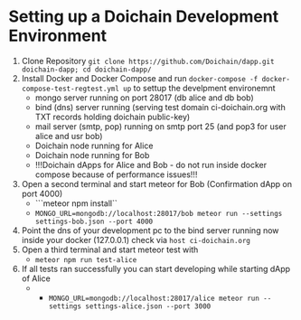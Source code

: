 # Setting up a Doichain Development Environment 

1. Clone Repository ```git clone https://github.com/Doichain/dapp.git doichain-dapp; cd doichain-dapp/```
2. Install Docker and Docker Compose and run ```docker-compose -f docker-compose-test-regtest.yml up``` to settup the develpment environemnt
    - mongo server running on port 28017 (db alice and db bob) 
    - bind (dns) server running (serving test domain ci-doichain.org with TXT records holding doichain public-key) 
    - mail server (smtp, pop) running on smtp port 25 (and pop3 for user alice and usr bob)
    - Doichain node running for Alice 
    - Doichain node running for Bob
    - !!!Doichain dApps for Alice and Bob - do not run inside docker compose because of performance issues!!!
3. Open a second terminal and start meteor for Bob (Confirmation dApp on port 4000)
    - ```meteor npm install``
    - ```MONGO_URL=mongodb://localhost:28017/bob meteor run --settings settings-bob.json --port 4000```
4. Point the dns of your development pc to the bind server running now inside your docker (127.0.0.1) check via ```host ci-doichain.org```
5. Open a third terminal and start meteor test with
    - ```meteor npm run test-alice```
6. If all tests ran successfully you can start developing while starting dApp of Alice 
    - - ```MONGO_URL=mongodb://localhost:28017/alice meteor run --settings settings-alice.json --port 3000```
    